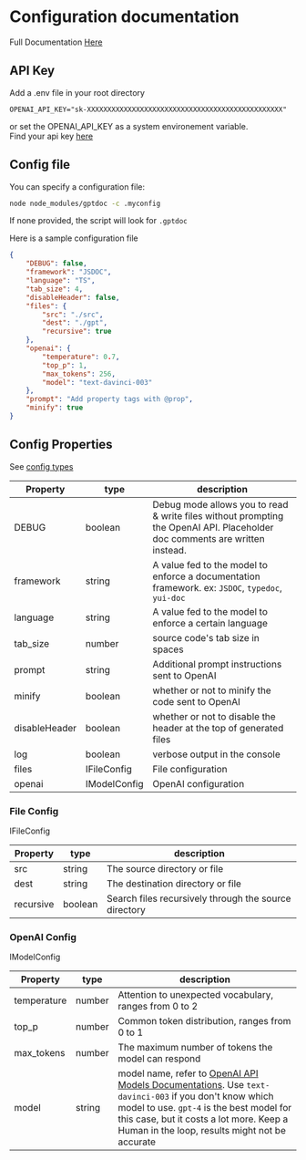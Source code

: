 # Configuration documentation

Full Documentation [Here](https://rawcdn.githack.com/matiasvlevi/gptdoc/23e675393699c5af956038fae838d775e5b8febf/docs/typedoc/modules/index.html)

## API Key

Add a .env file in your root directory

```env
OPENAI_API_KEY="sk-XXXXXXXXXXXXXXXXXXXXXXXXXXXXXXXXXXXXXXXXXXXXXXXX"
```

or set the OPENAI_API_KEY as a system environement variable. \
Find your api key [here](https://platform.openai.com/account/api-keys)

## Config file

You can specify a configuration file:

```sh
node node_modules/gptdoc -c .myconfig
```

If none provided, the script will look for `.gptdoc`

Here is a sample configuration file

```json
{
    "DEBUG": false,
    "framework": "JSDOC",
    "language": "TS",
    "tab_size": 4,
    "disableHeader": false,
    "files": {
        "src": "./src",
        "dest": "./gpt",
        "recursive": true
    },
    "openai": {
        "temperature": 0.7,
        "top_p": 1,
        "max_tokens": 256,
        "model": "text-davinci-003"
    },
    "prompt": "Add property tags with @prop",
    "minify": true
}
```

## Config Properties

See [config types](./src/config.ts)

| Property       | type    | description                                                                                |
| -------------- | ------- | ------------------------------------------------------------------------------------------ |
| DEBUG          | boolean | Debug mode allows you to read & write files without prompting the OpenAI API. Placeholder doc comments are written instead.             |
| framework      | string  | A value fed to the model to enforce a documentation framework. ex: `JSDOC`, `typedoc`, `yui-doc` |
| language       | string  | A value fed to the model to enforce a certain language                                       |
| tab_size       | number  | source code's tab size in spaces                                                            |
| prompt         | string  | Additional prompt instructions sent to OpenAI                                                |
| minify         | boolean | whether or not to minify the code sent to OpenAI                                             |
| disableHeader  | boolean | whether or not to disable the header at the top of generated files                           |
| log            | boolean | verbose output in the console                                                                |
| files          | IFileConfig | File configuration                                                                   |
| openai         | IModelConfig | OpenAI configuration                                                                |

### File Config

IFileConfig

| Property   | type    | description                              |
| ---------- | ------- | ---------------------------------------- |
| src        | string  | The source directory or file             |
| dest       | string  | The destination directory or file        |
| recursive  | boolean | Search files recursively through the source directory |

### OpenAI Config

IModelConfig

| Property    | type    | description                                                                                                                                                        |
| ----------- | ------- | ------------------------------------------------------------------------------------------------------------------------------------------------------------------ |
| temperature | number  | Attention to unexpected vocabulary, ranges from 0 to 2                                                                                                            |
| top_p       | number  | Common token distribution, ranges from 0 to 1                                                                                                                      |
| max_tokens  | number  | The maximum number of tokens the model can respond                                                                                                                 |
| model       | string  | model name, refer to [OpenAI API Models Documentations](https://platform.openai.com/docs/models). Use `text-davinci-003` if you don't know which model to use. `gpt-4` is the best model for this case, but it costs a lot more. Keep a Human in the loop, results might not be accurate |

